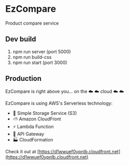 # EzCompare
Product compare service

## Dev build

1. npm run server (port 5000)
2. npm run build-css
3. npm run start (port 3000)

## Production
EzCompare is right above you... on the :cloud: :cloud: cloud :cloud: :cloud: 

EzCompare is using AWS's Serverless technology:
- :panda_face: Simple Storage Service (S3)
- :partly_sunny: Amazon CloudFront
- :zap: Lambda Function
- :rainbow: API Gateway
- :factory: CloudFormation

Check it out at [https://d1wwuef0ypnlb.cloudfront.net](https://d1wwuef0ypnlb.cloudfront.net)


